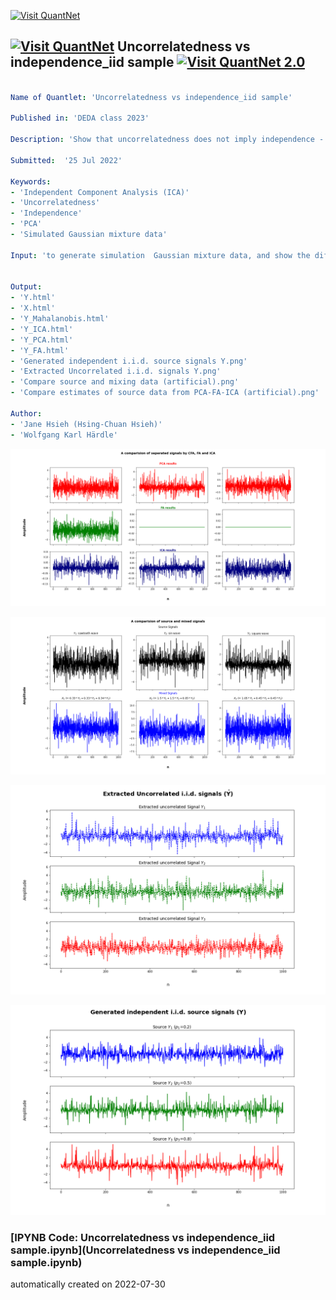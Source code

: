 [<img src="https://github.com/QuantLet/Styleguide-and-FAQ/blob/master/pictures/banner.png" width="888" alt="Visit QuantNet">](http://quantlet.de/)

## [<img src="https://github.com/QuantLet/Styleguide-and-FAQ/blob/master/pictures/qloqo.png" alt="Visit QuantNet">](http://quantlet.de/) **Uncorrelatedness vs independence_iid sample** [<img src="https://github.com/QuantLet/Styleguide-and-FAQ/blob/master/pictures/QN2.png" width="60" alt="Visit QuantNet 2.0">](http://quantlet.de/)

```yaml

Name of Quantlet: 'Uncorrelatedness vs independence_iid sample'

Published in: 'DEDA class 2023'

Description: 'Show that uncorrelatedness does not imply independence - the difference between results of PCA and ICA'

Submitted:  '25 Jul 2022'

Keywords: 
- 'Independent Component Analysis (ICA)'
- 'Uncorrelatedness'
- 'Independence'
- 'PCA'
- 'Simulated Gaussian mixture data'

Input: 'to generate simulation  Gaussian mixture data, and show the different results of ICA and PCA (the previouos derives independent signals, while the latter only the uncorrelated ones)'


Output: 
- 'Y.html'
- 'X.html'
- 'Y_Mahalanobis.html'
- 'Y_ICA.html'
- 'Y_PCA.html'
- 'Y_FA.html'
- 'Generated independent i.i.d. source signals Y.png'
- 'Extracted Uncorrelated i.i.d. signals Y.png'
- 'Compare source and mixing data (artificial).png'
- 'Compare estimates of source data from PCA-FA-ICA (artificial).png'

Author: 
- 'Jane Hsieh (Hsing-Chuan Hsieh)'
- 'Wolfgang Karl Härdle'

```

![Picture1](Compare%20estimates%20of%20source%20data%20from%20PCA-FA-ICA%20(artificial).png)

![Picture2](Compare%20source%20and%20mixing%20data%20(artificial).png)

![Picture3](Extracted%20Uncorrelated%20i.i.d.%20signals%20Y.png)

![Picture4](Generated%20independent%20i.i.d.%20source%20signals%20Y.png)

### [IPYNB Code: Uncorrelatedness vs independence_iid sample.ipynb](Uncorrelatedness vs independence_iid sample.ipynb)


automatically created on 2022-07-30